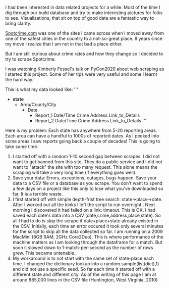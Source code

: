 I had been interested in data related projects for a while. 
Most of the time I dig through our build database and try to make interesting pictures for folks to see. 
Visualizations, that sit on top of good data are a fantastic way to bring clarity. 

[Spotcrime.com](http://www.spotcrime.com) was one of the sites I came across when I moved away from one of the safest cities in the country to a not-so-great place. 
8 years since my move I realize that I am not in that bad a place either. 

But I am still curious about crime rates and how they change so I decided to try to scrape Spotcrime.

I was watching Kimberly Fessel's talk on PyCon2020 about web scraping as I started this project. Some of her tips were very useful and some I learnt the hard way.

This is what my data looked like:
'''
- __state__
     - Area/County/City
       - Date
         - Report_1  Date/Time  Crime  Address  Link_to_Details
         - Report_2  Date/Time  Crime  Address  Link_to_Details
'''

Here is my problem: Each state has anywhere from 5-20 reporting areas. Each area can have a handful to 1000s of reported dates. As I peeked into some areas I saw reports going back a couple of decades! This is going to take some time.

1. I started off with a random 1-10 second gap between scrapes. I did not want to get banned from this site. They do a public service and I did not want to "attack" the site with too many request. This alone means the scraping will take a very long time (if everything goes well).
1. Save your data: Errors, exceptions, outages, bugs happen. Save your data to a CSV file or a database as you scrape. You don't want to spend a few days on a project like this only to lose what you've downloaded so far. It is a terrible waste.
1. I first started off with simple depth-frist tree search: state->place->date. 
   After I worked out all the kinks I left the script to run overnight.. 
   Next morning I discovered it had failed on a link: timeout. This is OK. 
   I had saved each date's data into a CSV (date,crime,address,place,state). 
   So all I had to do is skip the scrape if date+place+state already existed in the CSV. 
   Initially, each time an error occured it took only several minutes for the script to skip all the data collected so far. 
   I am running on a 2009 MacMini (8GB RAM, 2GHz Core2Duo). 
   This is where performance of the machine matters as I am looking through the dataframe for a match.
   But soon it slowed down to 1-match-per-second as the number of rows grew. This became untenable.. 
1. My workaround is to not start with the same set of state-place each time. 
   I changed the dictionary lookup into a random.sample(list(dict),1) and did not use a specific seed. 
   So far each time it started off with a different state and different city. 
   As of the writing of this page I am at around 885,000 lines in the CSV file (Huntington, West Virginia, 2010)

